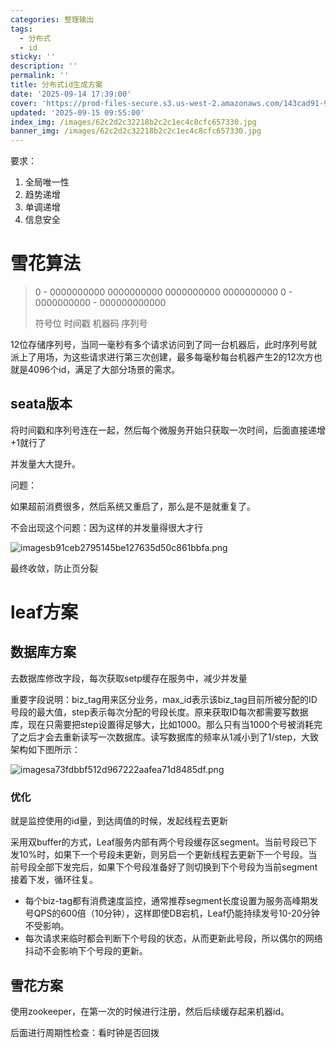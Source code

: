 ```yaml
---
categories: 整理输出
tags:
  - 分布式
  - id
sticky: ''
description: ''
permalink: ''
title: 分布式id生成方案
date: '2025-09-14 17:39:00'
cover: 'https://prod-files-secure.s3.us-west-2.amazonaws.com/143cad91-961b-48b0-82dc-78fbb6eb5abe/afeecfdd-b53a-4d0d-8dc8-7f6afe626350/anime-anime-girls-Mori-Calliope-Hololive-Dino-Art-2304478-wallhere.com.jpg?X-Amz-Algorithm=AWS4-HMAC-SHA256&X-Amz-Content-Sha256=UNSIGNED-PAYLOAD&X-Amz-Credential=ASIAZI2LB466U2W3XRD4%2F20250920%2Fus-west-2%2Fs3%2Faws4_request&X-Amz-Date=20250920T130049Z&X-Amz-Expires=3600&X-Amz-Security-Token=IQoJb3JpZ2luX2VjEHIaCXVzLXdlc3QtMiJHMEUCIQCrY%2Faf6nKePgTMMWBEoYICWYAPKKuLEVEunVucmvOK%2FQIgaLzFqSRzo0IJg3nLWlJkZET4G4AM35MaapjEZbakoxoqiAQI6%2F%2F%2F%2F%2F%2F%2F%2F%2F%2F%2FARAAGgw2Mzc0MjMxODM4MDUiDFl9GPUQam7rIlAEHSrcAxSZv1Veaj%2FQd4ZGwj1VvZn%2FWT92FG8KvLVP2fTN27BTlcBulMC8X7a1XMlGKBkcZx4bhU7qkgfSy37VC4THiatQaz5a9HL5N%2FwuOay0qHjvfDABBCMoKNbDPtWeatCSB1JrLl4BJJxvaK9Mx1i9Ig6nF1oFy1H%2B%2BvgG5UEm%2BlFCKVpgPNYwOF4EpSh4ibxM05OQQ2n6P62rh6fCrwvD7sTxq%2FeHLweyFZznbm1An9B38p6ZQFZssLqQeCQzuNXZwCLV%2B5ClFZ%2FX49SvroXE1VZ0y3SGnohWtHdWV4jea7aly7MUu%2BY%2BZB85A7wcuiMqkpNAUNsgiHUzvuxhNinRZix7rP0sGHy82UCmXtvNkbSc6HlOKf8zI0KXqwhQAkbXuHG34vPcKK92QkFNC4YxeILh3hwrUByAJQ3fo8DIUGMJ8Ky3PteLK7XYklcGkB4gGW74Np%2FIJZJSGWpZY45lXsuKhch0qSCgBM7JJemVfvo88Ljnq3ngRbdCvGki4a1tCHvoZnE67J3UAkB35bQeEg%2BvfZt9Ke0hQTj5q%2FRwUxRqKc9Z3Lo8X9NkynjNwWmUBYCPWR1cgpZ%2Ba4VKibl9ewAiBe9LXRsZtcNWdw5%2Bj6ce%2BGkKMcSgY42Igj99MLHqucYGOqUBillWEu6%2F1Eyn4hCd84yL0yz%2Fg3CnebXFAWjDrhCRrMwXcfm%2BmNw1FQYK2%2B0W7GeoedhXf8eWrVHm9frB2s8N8uNKw2KkMh3bTN13vfu7ecmhLdedOFFi2NLnvW4I8Lf8yx5QMxmwpET79u%2FjvmAD6GjW9DkpBtrrHE9Y%2BJNI6%2FjkGlnZ1rMY4PDY%2B2ypSK9NhA7DRR%2FSfVuC1jt6C3Cl4I1U7RR9&X-Amz-Signature=d41c4c0768744ffcc2dc1d2ba6bca47aadac41b2ba6731480bea32f528585b76&X-Amz-SignedHeaders=host&x-amz-checksum-mode=ENABLED&x-id=GetObject'
updated: '2025-09-15 09:55:00'
index_img: /images/62c2d2c32218b2c2c1ec4c8cfc657330.jpg
banner_img: /images/62c2d2c32218b2c2c1ec4c8cfc657330.jpg
---
```


要求：

1. 全局唯一性
2. 趋势递增
3. 单调递增
4. 信息安全

# 雪花算法

> 0 - 0000000000 0000000000 0000000000 0000000000 0 - 0000000000 - 000000000000
>
> 符号位 时间戳 机器码 序列号
>
>

12位存储序列号，当同一毫秒有多个请求访问到了同一台机器后，此时序列号就派上了用场，为这些请求进行第三次创建，最多每毫秒每台机器产生2的12次方也就是4096个id，满足了大部分场景的需求。


## seata版本


将时间戳和序列号连在一起，然后每个微服务开始只获取一次时间，后面直接递增+1就行了


并发量大大提升。


问题：


如果超前消费很多，然后系统又重启了，那么是不是就重复了。


不会出现这个问题：因为这样的并发量得很大才行


![imagesb91ceb2795145be127635d50c861bbfa.png](/images/c686239b1567bd4f1ee7f6da809063a0.png)


最终收敛，防止页分裂


# leaf方案


## 数据库方案


去数据库修改字段，每次获取setp缓存在服务中，减少并发量


重要字段说明：biz_tag用来区分业务，max_id表示该biz_tag目前所被分配的ID号段的最大值，step表示每次分配的号段长度。原来获取ID每次都需要写数据库，现在只需要把step设置得足够大，比如1000。那么只有当1000个号被消耗完了之后才会去重新读写一次数据库。读写数据库的频率从1减小到了1/step，大致架构如下图所示：


![imagesa73fdbbf512d967222aafea71d8485df.png](/images/6ba8f71fc9902de8f6ead17de802a727.png)


### 优化


就是监控使用的id量，到达阈值的时候，发起线程去更新


采用双buffer的方式，Leaf服务内部有两个号段缓存区segment。当前号段已下发10%时，如果下一个号段未更新，则另启一个更新线程去更新下一个号段。当前号段全部下发完后，如果下个号段准备好了则切换到下个号段为当前segment接着下发，循环往复。

- 每个biz-tag都有消费速度监控，通常推荐segment长度设置为服务高峰期发号QPS的600倍（10分钟），这样即使DB宕机，Leaf仍能持续发号10-20分钟不受影响。
- 每次请求来临时都会判断下个号段的状态，从而更新此号段，所以偶尔的网络抖动不会影响下个号段的更新。

## 雪花方案


使用zookeeper，在第一次的时候进行注册，然后后续缓存起来机器id。


后面进行周期性检查：看时钟是否回拨

